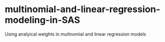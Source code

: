 # multinomial-and-linear-regression-modeling-in-SAS
Using analyical weights in multnomial and linear regression models
